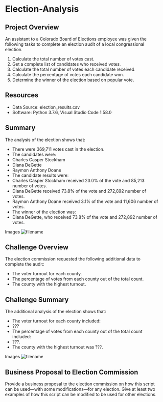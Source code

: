 # Election-Analysis

## Project Overview
An assistant to a Colorado Board of Elections employee was given the following tasks to complete an election audit of a local congressional election.

1. Calculate the total number of votes cast.
2. Get a complete list of candidates who received votes.
3. Calculate the total number of votes each candidate received.
4. Calculate the percentage of votes each candidate won.
5. Determine the winner of the election based on popular vote.

## Resources
- Data Source: election_results.csv
- Software: Python 3.7.6, Visual Studio Code 1.58.0

## Summary 
The analysis of the election shows that:
- There were 369,711 votes cast in the election.
- The candidates were:
-   Charles Casper Stockham
-   Diana DeGette
-   Raymon Anthony Doane
-  The candidate results were:
-   Charles Casper Stockham received 23.0% of the vote and 85,213 number of votes.
-   Diana DeGette received 73.8% of the vote and 272,892 number of votes.
-   Raymon Anthony Doane received 3.1% of the vote and 11,606 number of votes.
-  The winner of the election was:
-   Diana DeGette, who received 73.8% of the vote and 272,892 number of votes.

Images ![filename](URL)
    
## Challenge Overview 
The election commission requested the following additional data to complete the audit:
- The voter turnout for each county.
- The percentage of votes from each county out of the total count.
- The county with the highest turnout.

## Challenge Summary 
The additional analysis of the election shows that:
- The voter turnout for each county included:
-   ???
- The percentage of votes from each county out of the total count included:
-   ???.
- The county with the highest turnout was ???.

Images ![filename](URL)

## Business Proposal to Election Commission
Provide a business proposal to the election commission on how this script can be used—with some modifications—for any election. Give at least two examples of how this script can be modified to be used for other elections.

